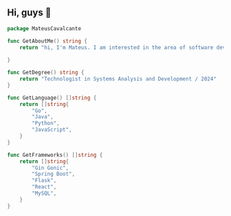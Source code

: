 <!--
<div align="center">

# Hi, guys 👋

Welcome to my page!

*<small>I'm Mateus. I have been studying systems development for more than 2 years. I have a strong interest in software development. I enjoy building apps using Go, Python, JavaScript, and a few other languages and tools.</small>*



## How to reach me
[![Gmail](https://img.shields.io/badge/Gmail-D14836?style=for-the-badge&logo=gmail&logoColor=white)](mailto:mateuscavalcant7@gmail.com)
[![LinkedIn](https://img.shields.io/badge/LinkedIn-0077B5?style=for-the-badge&logo=linkedin&logoColor=white)](https://www.linkedin.com/in/mateus-cavalcante-0a39811a2/)

</div>




### Languages


[![Go](https://img.shields.io/badge/Go-000000?style=for-the-badge&logo=go&logoColor=00ADD8)](https://golang.org/)
[![Java](https://img.shields.io/badge/Java-000000?style=for-the-badge&logo=openjdk&logoColor=ffffff)](https://openjdk.java.net/)
[![Python](https://img.shields.io/badge/Python-000000?style=for-the-badge&logo=python&logoColor=3776AB)](https://www.python.org/)
[![JavaScript](https://img.shields.io/badge/JavaScript-000000?style=for-the-badge&logo=javascript&logoColor=F7DF1E)](https://developer.mozilla.org/en-US/docs/Web/JavaScript)





### Technologies & Frameworks

[![Gin-Gonic](https://img.shields.io/badge/Gin-000000?style=for-the-badge&logo=gin&logoColor=00ADD8)](https://gin-gonic.com/)
[![Flask](https://img.shields.io/badge/Flask-000000?style=for-the-badge&logo=flask&logoColor=white)](https://flask.palletsprojects.com/)
[![React](https://img.shields.io/badge/React-000000?style=for-the-badge&logo=react&logoColor=61DAFB)](https://reactjs.org/)
[![jQuery](https://img.shields.io/badge/jQuery-000000?style=for-the-badge&logo=jquery&logoColor=white)](https://jquery.com/)
[![HTML](https://img.shields.io/badge/HTML5-000000?style=for-the-badge&logo=html5&logoColor=E34F26)](https://developer.mozilla.org/en-US/docs/Web/Guide/HTML/HTML5)
[![MySQL](https://img.shields.io/badge/MySQL-000000?style=for-the-badge&logo=mysql&logoColor=white)](https://www.mysql.com/)
[![PostgreSQL](https://img.shields.io/badge/PostgreSQL-000000?style=for-the-badge&logo=postgresql&logoColor=336791)](https://www.postgresql.org/)



### Most Used Languages
[![Top Langs](https://github-readme-stats.vercel.app/api/top-langs/?username=mateuscavalcant&icons=true&bg_color=00000000&layout=donut&hide=html,css&hide_title=true)](https://github.com/anuraghazra/github-readme-stats)

-->

## Hi, guys 👋

```go
package MateusCavalcante

func GetAboutMe() string {
	return "hi, I'm Mateus. I am interested in the area of software development. I like to listen to music in my spare time"
          
}

func GetDegree() string {
	return "Technologist in Systems Analysis and Development / 2024"
}

func GetLanguage() []string {
	return []string{
		"Go",
		"Java",
		"Python",
		"JavaScript",
	}
}

func GetFrameworks() []string {
	return []string{
		"Gin Gonic",
		"Spring Boot",
		"Flask",
		"React",
		"MySQL", 
	}
}
